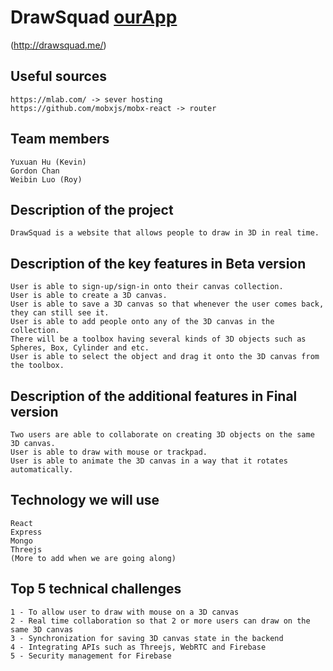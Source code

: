 # DrawSquad   [ourApp](http://drawsquad.me)
(http://drawsquad.me/)

## Useful sources
```
https://mlab.com/ -> sever hosting
https://github.com/mobxjs/mobx-react -> router
```

## Team members
```
Yuxuan Hu (Kevin)
Gordon Chan
Weibin Luo (Roy)
```

## Description of the project
```
DrawSquad is a website that allows people to draw in 3D in real time.
```

## Description of the key features in Beta version
```
User is able to sign-up/sign-in onto their canvas collection.
User is able to create a 3D canvas.
User is able to save a 3D canvas so that whenever the user comes back, they can still see it.
User is able to add people onto any of the 3D canvas in the collection.
There will be a toolbox having several kinds of 3D objects such as Spheres, Box, Cylinder and etc.
User is able to select the object and drag it onto the 3D canvas from the toolbox.
```

## Description of the additional features in Final version
```
Two users are able to collaborate on creating 3D objects on the same 3D canvas.
User is able to draw with mouse or trackpad.
User is able to animate the 3D canvas in a way that it rotates automatically.
```

## Technology we will use
```
React
Express
Mongo
Threejs
(More to add when we are going along)
```

## Top 5 technical challenges
```
1 - To allow user to draw with mouse on a 3D canvas
2 - Real time collaboration so that 2 or more users can draw on the same 3D canvas
3 - Synchronization for saving 3D canvas state in the backend
4 - Integrating APIs such as Threejs, WebRTC and Firebase
5 - Security management for Firebase
```
